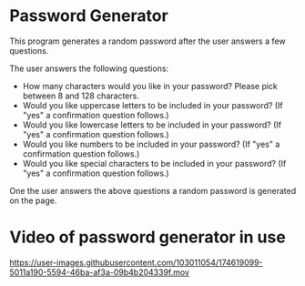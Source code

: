 # Password Generator

This program generates a random password after the user answers a few questions.

The user answers the following questions:

* How many characters would you like in your password?  Please pick between 8 and 128 characters.
* Would you like uppercase letters to be included in your password? (If "yes" a confirmation question follows.)
* Would you like lowercase letters to be included in your password? (If "yes" a confirmation question follows.)
* Would you like numbers to be included in your password? (If "yes" a confirmation question follows.)
* Would you like special characters to be included in your password? (If "yes" a confirmation question follows.)

One the user answers the above questions a random password is generated on the page.

# Video of password generator in use



https://user-images.githubusercontent.com/103011054/174619099-5011a190-5594-46ba-af3a-09b4b204339f.mov

